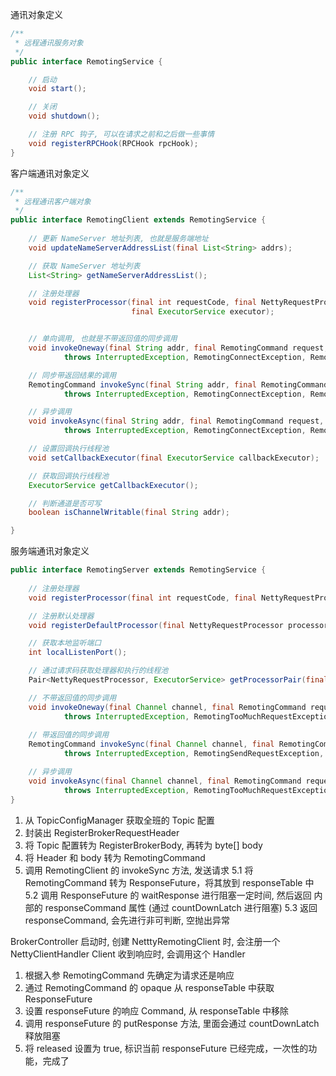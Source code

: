 

通讯对象定义

```Java
/**
 * 远程通讯服务对象
 */
public interface RemotingService {

    // 启动
    void start();

    // 关闭
    void shutdown();

    // 注册 RPC 钩子, 可以在请求之前和之后做一些事情
    void registerRPCHook(RPCHook rpcHook);
}
```

客户端通讯对象定义

```Java
/**
 * 远程通讯客户端对象
 */
public interface RemotingClient extends RemotingService {
    
    // 更新 NameServer 地址列表, 也就是服务端地址
    void updateNameServerAddressList(final List<String> addrs);

    // 获取 NameServer 地址列表
    List<String> getNameServerAddressList();

    // 注册处理器
    void registerProcessor(final int requestCode, final NettyRequestProcessor processor,
                           final ExecutorService executor);


    // 单向调用, 也就是不带返回值的同步调用
    void invokeOneway(final String addr, final RemotingCommand request, final long timeoutMillis)
            throws InterruptedException, RemotingConnectException, RemotingTooMuchRequestException, RemotingTimeoutException, RemotingSendRequestException;

    // 同步带返回结果的调用
    RemotingCommand invokeSync(final String addr, final RemotingCommand request, final long timeoutMillis)
            throws InterruptedException, RemotingConnectException, RemotingSendRequestException, RemotingTimeoutException;

    // 异步调用
    void invokeAsync(final String addr, final RemotingCommand request, final long timeoutMillis, final InvokeCallback invokeCallback)
            throws InterruptedException, RemotingConnectException, RemotingTooMuchRequestException, RemotingTimeoutException, RemotingSendRequestException;

    // 设置回调执行线程池
    void setCallbackExecutor(final ExecutorService callbackExecutor);

    // 获取回调执行线程池
    ExecutorService getCallbackExecutor();

    // 判断通道是否可写
    boolean isChannelWritable(final String addr);

}
```

服务端通讯对象定义
```Java
public interface RemotingServer extends RemotingService {
    
    // 注册处理器
    void registerProcessor(final int requestCode, final NettyRequestProcessor processor, final ExecutorService executor);

    // 注册默认处理器
    void registerDefaultProcessor(final NettyRequestProcessor processor, final ExecutorService executor);

    // 获取本地监听端口
    int localListenPort();

    // 通过请求码获取处理器和执行的线程池
    Pair<NettyRequestProcessor, ExecutorService> getProcessorPair(final int requestCode);

    // 不带返回值的同步调用
    void invokeOneway(final Channel channel, final RemotingCommand request, final long timeoutMillis)
            throws InterruptedException, RemotingTooMuchRequestException, RemotingTimeoutException, RemotingSendRequestException;
    
    // 带返回值的同步调用
    RemotingCommand invokeSync(final Channel channel, final RemotingCommand request, final long timeoutMillis) 
            throws InterruptedException, RemotingSendRequestException, RemotingTimeoutException;

    // 异步调用
    void invokeAsync(final Channel channel, final RemotingCommand request, final long timeoutMillis, final InvokeCallback invokeCallback) 
            throws InterruptedException, RemotingTooMuchRequestException, RemotingTimeoutException, RemotingSendRequestException;
}
```

1. 从 TopicConfigManager 获取全班的 Topic 配置
2. 封装出 RegisterBrokerRequestHeader
3. 将 Topic 配置转为 RegisterBrokerBody, 再转为 byte[] body
4. 将 Header 和 body 转为 RemotingCommand
5. 调用 RemotingClient 的 invokeSync 方法, 发送请求
   5.1 将 RemotingCommand 转为 ResponseFuture，将其放到 responseTable 中
   5.2 调用 ResponseFuture 的 waitResponse 进行阻塞一定时间, 然后返回 内部的 responseCommand 属性 (通过 countDownLatch 进行阻塞)
   5.3 返回 responseCommand, 会先进行非可判断, 空抛出异常

BrokerController 启动时, 创建 NetttyRemotingClient 时, 会注册一个 NettyClientHandler
Client 收到响应时, 会调用这个 Handler
1. 根据入参 RemotingCommand 先确定为请求还是响应
2. 通过  RemotingCommand 的 opaque 从 responseTable 中获取 ResponseFuture
3. 设置 responseFuture 的响应 Command, 从 responseTable 中移除
4. 调用 responseFuture 的 putResponse 方法, 里面会通过 countDownLatch 释放阻塞
5. 将 released 设置为 true, 标识当前 responseFuture 已经完成，一次性的功能，完成了

